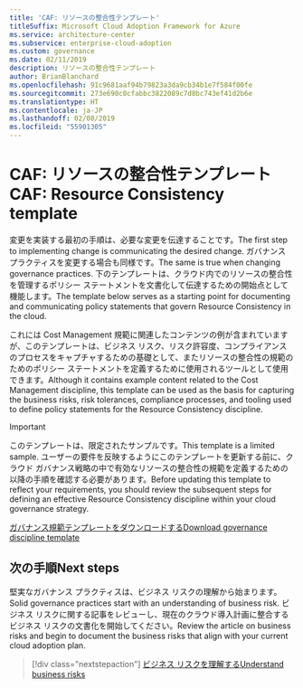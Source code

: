 ```yaml
---
title: 'CAF: リソースの整合性テンプレート'
titleSuffix: Microsoft Cloud Adoption Framework for Azure
ms.service: architecture-center
ms.subservice: enterprise-cloud-adoption
ms.custom: governance
ms.date: 02/11/2019
description: リソースの整合性テンプレート
author: BrianBlanchard
ms.openlocfilehash: 91c9681aaf94b79823a3da9cb34b1e7f584f00fe
ms.sourcegitcommit: 273e690c0cfabbc3822089c7d8bc743ef41d2b6e
ms.translationtype: HT
ms.contentlocale: ja-JP
ms.lasthandoff: 02/08/2019
ms.locfileid: "55901305"
---
```

# <a name="caf-resource-consistency-template"></a><span data-ttu-id="7c161-103">CAF: リソースの整合性テンプレート</span><span class="sxs-lookup"><span data-stu-id="7c161-103">CAF: Resource Consistency template</span></span>

<span data-ttu-id="7c161-104">変更を実装する最初の手順は、必要な変更を伝達することです。</span><span class="sxs-lookup"><span data-stu-id="7c161-104">The first step to implementing change is communicating the desired change.</span></span> <span data-ttu-id="7c161-105">ガバナンス プラクティスを変更する場合も同様です。</span><span class="sxs-lookup"><span data-stu-id="7c161-105">The same is true when changing governance practices.</span></span> <span data-ttu-id="7c161-106">下のテンプレートは、クラウド内でのリソースの整合性を管理するポリシー ステートメントを文書化して伝達するための開始点として機能します。</span><span class="sxs-lookup"><span data-stu-id="7c161-106">The template below serves as a starting point for documenting and communicating policy statements that govern Resource Consistency in the cloud.</span></span> 

<span data-ttu-id="7c161-107">これには Cost Management 規範に関連したコンテンツの例が含まれていますが、このテンプレートは、ビジネス リスク、リスク許容度、コンプライアンスのプロセスをキャプチャするための基礎として、またリソースの整合性の規範のためのポリシー ステートメントを定義するために使用されるツールとして使用できます。</span><span class="sxs-lookup"><span data-stu-id="7c161-107">Although it contains example content related to the Cost Management discipline, this template can be used as the basis for capturing the business risks, risk tolerances, compliance processes, and tooling used to define policy statements for the Resource Consistency discipline.</span></span>

> [!IMPORTANT]
> <span data-ttu-id="7c161-108">このテンプレートは、限定されたサンプルです。</span><span class="sxs-lookup"><span data-stu-id="7c161-108">This template is a limited sample.</span></span> <span data-ttu-id="7c161-109">ユーザーの要件を反映するようにこのテンプレートを更新する前に、クラウド ガバナンス戦略の中で有効なリソースの整合性の規範を定義するための以降の手順を確認する必要があります。</span><span class="sxs-lookup"><span data-stu-id="7c161-109">Before updating this template to reflect your requirements, you should review the subsequent steps for defining an effective Resource Consistency discipline within your cloud governance strategy.</span></span>

<!-- markdownlint-disable MD033 -->

 <span data-ttu-id="7c161-110"><a href="https://archcenter.blob.core.windows.net/cdn/fusion/governance/Governance Discipline Template.docx">ガバナンス規範テンプレートをダウンロードする</a></span><span class="sxs-lookup"><span data-stu-id="7c161-110"><a href="https://archcenter.blob.core.windows.net/cdn/fusion/governance/Governance Discipline Template.docx">Download governance discipline template</a></span></span>

<!-- markdownlint-enable MD033 -->

## <a name="next-steps"></a><span data-ttu-id="7c161-111">次の手順</span><span class="sxs-lookup"><span data-stu-id="7c161-111">Next steps</span></span>

<span data-ttu-id="7c161-112">堅実なガバナンス プラクティスは、ビジネス リスクの理解から始まります。</span><span class="sxs-lookup"><span data-stu-id="7c161-112">Solid governance practices start with an understanding of business risk.</span></span> <span data-ttu-id="7c161-113">ビジネス リスクに関する記事をレビューし、現在のクラウド導入計画に整合するビジネス リスクの文書化を開始してください。</span><span class="sxs-lookup"><span data-stu-id="7c161-113">Review the article on business risks and begin to document the business risks that align with your current cloud adoption plan.</span></span>

> [!div class="nextstepaction"]
> [<span data-ttu-id="7c161-114">ビジネス リスクを理解する</span><span class="sxs-lookup"><span data-stu-id="7c161-114">Understand business risks</span></span>](./business-risks.md)
